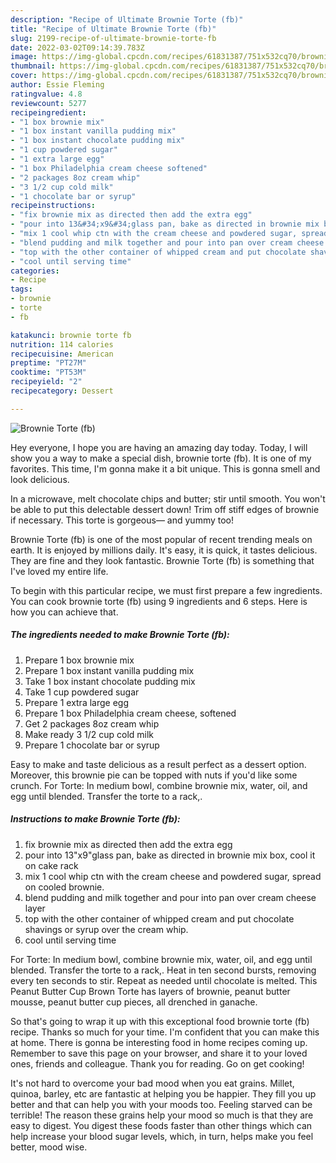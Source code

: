 ```yaml
---
description: "Recipe of Ultimate Brownie Torte (fb)"
title: "Recipe of Ultimate Brownie Torte (fb)"
slug: 2199-recipe-of-ultimate-brownie-torte-fb
date: 2022-03-02T09:14:39.783Z
image: https://img-global.cpcdn.com/recipes/61831387/751x532cq70/brownie-torte-fb-recipe-main-photo.jpg
thumbnail: https://img-global.cpcdn.com/recipes/61831387/751x532cq70/brownie-torte-fb-recipe-main-photo.jpg
cover: https://img-global.cpcdn.com/recipes/61831387/751x532cq70/brownie-torte-fb-recipe-main-photo.jpg
author: Essie Fleming
ratingvalue: 4.8
reviewcount: 5277
recipeingredient:
- "1 box brownie mix"
- "1 box instant vanilla pudding mix"
- "1 box instant chocolate pudding mix"
- "1 cup powdered sugar"
- "1 extra large egg"
- "1 box Philadelphia cream cheese softened"
- "2 packages 8oz cream whip"
- "3 1/2 cup cold milk"
- "1 chocolate bar or syrup"
recipeinstructions:
- "fix brownie mix as directed then add the extra egg"
- "pour into 13&#34;x9&#34;glass pan, bake as directed in brownie mix box,  cool it on cake rack"
- "mix 1 cool whip ctn with the cream cheese and powdered sugar, spread on cooled brownie."
- "blend pudding and milk together and pour into pan over cream cheese layer"
- "top with the other container of whipped cream and put chocolate shavings or syrup over the cream whip."
- "cool until serving time"
categories:
- Recipe
tags:
- brownie
- torte
- fb

katakunci: brownie torte fb 
nutrition: 114 calories
recipecuisine: American
preptime: "PT27M"
cooktime: "PT53M"
recipeyield: "2"
recipecategory: Dessert

---
```



![Brownie Torte (fb)](https://img-global.cpcdn.com/recipes/61831387/751x532cq70/brownie-torte-fb-recipe-main-photo.jpg)

Hey everyone, I hope you are having an amazing day today. Today, I will show you a way to make a special dish, brownie torte (fb). It is one of my favorites. This time, I'm gonna make it a bit unique. This is gonna smell and look delicious.

In a microwave, melt chocolate chips and butter; stir until smooth. You won&#39;t be able to put this delectable dessert down! Trim off stiff edges of brownie if necessary. This torte is gorgeous— and yummy too!

Brownie Torte (fb) is one of the most popular of recent trending meals on earth. It is enjoyed by millions daily. It's easy, it is quick, it tastes delicious. They are fine and they look fantastic. Brownie Torte (fb) is something that I've loved my entire life.


To begin with this particular recipe, we must first prepare a few ingredients. You can cook brownie torte (fb) using 9 ingredients and 6 steps. Here is how you can achieve that.

<!--inarticleads1-->

##### The ingredients needed to make Brownie Torte (fb):

1. Prepare 1 box brownie mix
1. Prepare 1 box instant vanilla pudding mix
1. Take 1 box instant chocolate pudding mix
1. Take 1 cup powdered sugar
1. Prepare 1 extra large egg
1. Prepare 1 box Philadelphia cream cheese, softened
1. Get 2 packages 8oz cream whip
1. Make ready 3 1/2 cup cold milk
1. Prepare 1 chocolate bar or syrup


Easy to make and taste delicious as a result perfect as a dessert option. Moreover, this brownie pie can be topped with nuts if you&#39;d like some crunch. For Torte: In medium bowl, combine brownie mix, water, oil, and egg until blended. Transfer the torte to a rack,. 

<!--inarticleads2-->

##### Instructions to make Brownie Torte (fb):

1. fix brownie mix as directed then add the extra egg
1. pour into 13&#34;x9&#34;glass pan, bake as directed in brownie mix box,  cool it on cake rack
1. mix 1 cool whip ctn with the cream cheese and powdered sugar, spread on cooled brownie.
1. blend pudding and milk together and pour into pan over cream cheese layer
1. top with the other container of whipped cream and put chocolate shavings or syrup over the cream whip.
1. cool until serving time


For Torte: In medium bowl, combine brownie mix, water, oil, and egg until blended. Transfer the torte to a rack,. Heat in ten second bursts, removing every ten seconds to stir. Repeat as needed until chocolate is melted. This Peanut Butter Cup Brown Torte has layers of brownie, peanut butter mousse, peanut butter cup pieces, all drenched in ganache. 

So that's going to wrap it up with this exceptional food brownie torte (fb) recipe. Thanks so much for your time. I'm confident that you can make this at home. There is gonna be interesting food in home recipes coming up. Remember to save this page on your browser, and share it to your loved ones, friends and colleague. Thank you for reading. Go on get cooking!

It's not hard to overcome your bad mood when you eat grains. Millet, quinoa, barley, etc are fantastic at helping you be happier. They fill you up better and that can help you with your moods too. Feeling starved can be terrible! The reason these grains help your mood so much is that they are easy to digest. You digest these foods faster than other things which can help increase your blood sugar levels, which, in turn, helps make you feel better, mood wise.
